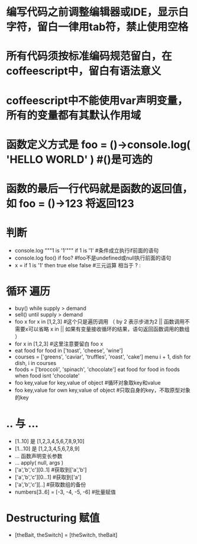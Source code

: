 # 编写代码之前调整编辑器或IDE，显示白字符，留白一律用tab符，禁止使用空格

# 所有代码须按标准编码规范留白，在coffeescript中，留白有语法意义

# coffeescript中不能使用var声明变量，所有的变量都有其默认作用域

# 函数定义方式是 foo = ()->console.log( 'HELLO WORLD' ) #()是可选的

# 函数的最后一行代码就是函数的返回值，如 foo = ()->123 将返回123

# 判断
- console.log """1 is '1'""" if 1 is '1' #条件成立执行if前面的语句
- console.log foo() if foo? #foo不是undefined或null执行前面的语句
- x = if 1 is '1' then true else false #三元运算 相当于 ? :

# 循环 遍历
- buy()  while supply > demand
- sell() until supply > demand
- foo x for x in [1,2,3] #这个只是遍历调用 
 （ by 2 表示步进为2 || 函数调用不需要x可以省略 x in || 如果有变量接收循环的结果，语句返回函数调用的数组 ）
- for x in [1,2,3] #这里注意要留白
	foo x
- eat food for food in ['toast', 'cheese', 'wine']
- courses = ['greens', 'caviar', 'truffles', 'roast', 'cake']
menu i + 1, dish for dish, i in courses
- foods = ['broccoli', 'spinach', 'chocolate']
 eat food for food in foods when food isnt 'chocolate'
- foo key,value for key,value of object #循环对象取key和value
- foo key,value for own key,value of object #只取自身的key，不取原型对象的key

# .. 与 ...
- [1..10] 是 [1,2,3,4,5,6,7,8,9,10]
- [1...10] 是 [1,2,3,4,5,6,7,8,9]
- ... 函数声明变长参数
- ... apply( null, args )
- ['a','b','c'][0..1] #获取到['a','b']
- ['a','b','c'][0...1] #获取到['a']
- ['a','b','c'][..] #获取数组的备份
- numbers[3..6] = [-3, -4, -5, -6] #批量赋值

# Destructuring 赋值
- [theBait, theSwitch] = [theSwitch, theBait]

